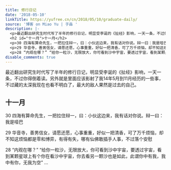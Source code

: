 ```yaml
---
title: 修行日记
date: '2018-05-10'
linkTitle: https://yufree.cn/cn/2018/05/10/graduate-daily/
source: '博客 on Miao Yu | 于淼 '
description: |-
  <p>最近翻出研究生时代写了半年的修行日记，明显受李诞的《扯经》影响，一天一条，不过你得倒着读。另外就是里面应该影射了我14年5月到11月经历的一些事，不过藏的太深我现在也看不明白了，最大的敌人果然是过去的自己。</p>
  <h2 id="十一月">十一月</h2>
  <p>30 四海有算命先生，一把拉住辩一，曰：小伙这边来，我有话对你说。辩一曰：我是哑巴</p>
  <p>29 华音寺，善男信女，请愿还愿，心事重重，好似一把清香，可了万千烦恼，却不知这烦恼都是零和博弈，有得有失，哪有仙佛敢插手人事，不过落个安慰</p>
  <p>28 “内观在哪？” “给你一粒沙，无限放大，你可看到沙中宇宙，要透过宇宙，看到某颗星球上有个你在看沙中宇宙，你去看另一颗沙也是如此，此谓你中有我，我中有你，无我为空” ...
disable_comments: true
---
```

<p>最近翻出研究生时代写了半年的修行日记，明显受李诞的《扯经》影响，一天一条，不过你得倒着读。另外就是里面应该影射了我14年5月到11月经历的一些事，不过藏的太深我现在也看不明白了，最大的敌人果然是过去的自己。</p>
<h2 id="十一月">十一月</h2>
<p>30 四海有算命先生，一把拉住辩一，曰：小伙这边来，我有话对你说。辩一曰：我是哑巴</p>
<p>29 华音寺，善男信女，请愿还愿，心事重重，好似一把清香，可了万千烦恼，却不知这烦恼都是零和博弈，有得有失，哪有仙佛敢插手人事，不过落个安慰</p>
<p>28 “内观在哪？” “给你一粒沙，无限放大，你可看到沙中宇宙，要透过宇宙，看到某颗星球上有个你在看沙中宇宙，你去看另一颗沙也是如此，此谓你中有我，我中有你，无我为空” ...
